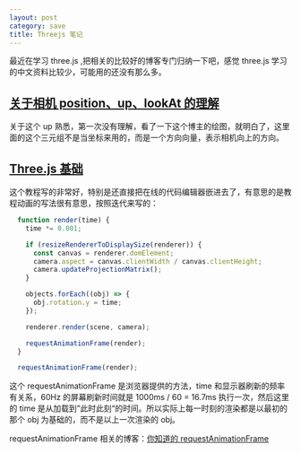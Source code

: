 ```yaml
---
layout: post
category: save
title: Threejs 笔记
---
```


最近在学习 three.js ,把相关的比较好的博客专门归纳一下吧，感觉 three.js 学习的中文资料比较少，可能用的还没有那么多。

## [关于相机 position、up、lookAt 的理解](https://blog.csdn.net/qq_42206266/article/details/80566992)

关于这个 up 熟悉，第一次没有理解，看了一下这个博主的绘图，就明白了，这里面的这个三元组不是当坐标来用的，而是一个方向向量，表示相机向上的方向。

## [Three.js 基础](https://threejsfundamentals.org/threejs/lessons/zh_cn/)

这个教程写的非常好，特别是还直接把在线的代码编辑器嵌进去了，有意思的是教程动画的写法很有意思，按照迭代来写的：

```javascript
  function render(time) {
    time *= 0.001;

    if (resizeRendererToDisplaySize(renderer)) {
      const canvas = renderer.domElement;
      camera.aspect = canvas.clientWidth / canvas.clientHeight;
      camera.updateProjectionMatrix();
    }

    objects.forEach((obj) => {
      obj.rotation.y = time;
    });

    renderer.render(scene, camera);

    requestAnimationFrame(render);
  }

  requestAnimationFrame(render);
```

这个 requestAnimationFrame 是浏览器提供的方法，time 和显示器刷新的频率有关系，60Hz 的屏幕刷新时间就是 1000ms / 60 = 16.7ms 执行一次，然后这里的 time 是从加载到”此时此刻“的时间。所以实际上每一时刻的渲染都是以最初的那个 obj 为基础的，而不是以上一次渲染的 obj。

requestAnimationFrame 相关的博客：[你知道的 requestAnimationFrame](https://juejin.cn/post/6844903761102536718)

